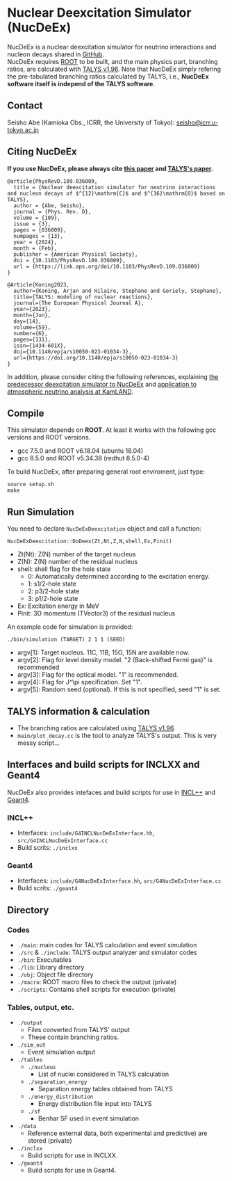 # Nuclear Deexcitation Simulator (NucDeEx)
NucDeEx is a nuclear deexcitation simulator for neutrino interactions and nucleon decays shared in [GitHub](https://github.com/SeishoAbe/NucDeEx).  
NucDeEx requires  [ROOT](https://root.cern/) to be built, and the main physics part, branching ratios, are calculated with [TALYS v1.96](https://tendl.web.psi.ch/tendl_2019/talys.html).
Note that NucDeEx simply refering the pre-tabulated branching ratios calculated by TALYS, i.e., **NucDeEx software itself is independ of the TALYS software**.

## Contact 
Seisho Abe (Kamioka Obs., ICRR, the University of Tokyo): seisho@icrr.u-tokyo.ac.jp

## Citing NucDeEx
**If you use NucDeEx, please always cite [this paper](https://link.aps.org/doi/10.1103/PhysRevD.109.036009) and [TALYS's paper](https://doi.org/10.1140/epja/s10050-023-01034-3).**
```
@article{PhysRevD.109.036009,
  title = {Nuclear deexcitation simulator for neutrino interactions and nucleon decays of $^{12}\mathrm{C}$ and $^{16}\mathrm{O}$ based on TALYS},
  author = {Abe, Seisho},
  journal = {Phys. Rev. D},
  volume = {109},
  issue = {3},
  pages = {036009},
  numpages = {13},
  year = {2024},
  month = {Feb},
  publisher = {American Physical Society},
  doi = {10.1103/PhysRevD.109.036009},
  url = {https://link.aps.org/doi/10.1103/PhysRevD.109.036009}
}
```
```
@Article{Koning2023,
  author={Koning, Arjan and Hilaire, Stephane and Goriely, Stephane},
  title={TALYS: modeling of nuclear reactions},
  journal={The European Physical Journal A},
  year={2023},
  month={Jun},
  day={14},
  volume={59},
  number={6},
  pages={131},
  issn={1434-601X},
  doi={10.1140/epja/s10050-023-01034-3},
  url={https://doi.org/10.1140/epja/s10050-023-01034-3}
}
```
In addition, please consider citing the following references, explaining [the predecessor deexcitation simulator to NucDeEx](https://dx.doi.org/10.1088/1742-6596/2156/1/012189) 
and [application to atmospheric neutrino analysis at KamLAND](https://link.aps.org/doi/10.1103/PhysRevD.107.072006).

## Compile

This simulator depends on **ROOT**.
At least it works with the following gcc versions and ROOT versions.
- gcc 7.5.0 and ROOT v6.18.04 (ubuntu 18.04)
- gcc 8.5.0 and ROOT v5.34.38 (redhut 8.5.0-4)

To build NucDeEx, after preparing general root enviroment, just type:
```
source setup.sh
make
```

## Run Simulation
You need to declare `NucDeExDeexcitation` object and call a function:
```
NucDeExDeexcitation::DoDeex(Zt,Nt,Z,N,shell,Ex,Pinit)
```
- Zt(Nt): Z(N) number of the target nucleus
- Z(N): Z(N) number of the residual nucleus
- shell: shell flag for the hole state
  - 0: Automatically determined according to the excitation energy.
  - 1: s1/2-hole state
  - 2: p3/2-hole state
  - 3: p1/2-hole state
- Ex: Excitation energy in MeV 
- Pinit: 3D momentum (TVector3) of the residual nucleus

An example code for simulation is provided:
```
./bin/simulation (TARGET) 2 1 1 (SEED)
```
- argv[1]: Target nucleus. 11C, 11B, 15O, 15N are available now.
- argv[2]: Flag for level density model. "2 (Back-shifted Fermi gas)" is recommended
- argv[3]: Flag for the optical model. "1" is recommended.
- argv[4]: Flag for J^\pi specification. Set "1".
- argv[5]: Random seed (optional). If this is not specified, seed "1" is set. <be>

## TALYS information & calculation
- The branching ratios are calculated using [TALYS v1.96](https://tendl.web.psi.ch/tendl_2019/talys.html).
- `main/plot_decay.cc` is the tool to analyze TALYS's output. This is very messy script...

## Interfaces and build scripts for INCLXX and Geant4
NucDeEx also provides intefaces and build scripts for use in [INCL++](https://irfu.cea.fr/dphn/Spallation/incl.html) and [Geant4](https://geant4.web.cern.ch/).
### INCL++
- Interfaces: `include/G4INCLNucDeExInterface.hh`, `src/G4INCLNucDeExInterface.cc`
- Build scrits: `./inclxx`
### Geant4
- Interfaces: `include/G4NucDeExInterface.hh`, `src/G4NucDeExInterface.cc`
- Build scrits: `./geant4`

## Directory

### Codes
- `./main`: main codes for TALYS calculation and event simulation
- `./src` & `./include`: TALYS output analyzer and simulator codes
- `./bin`: Executables
- `./lib`: Library directory
- `./obj`: Object file directory
- `./macro`: ROOT macro files to check the output (private)
- `./scripts`: Contains shell scripts for execution (private)

### Tables, output, etc.
- `./output`
	- Files converted from TALYS' output
	- These contain branching ratios.
- `./sim_out`
	- Event simulation output 
- `./tables`
  - `./nucleus`
    - List of nuclei considered in TALYS calculation
  - `./separation_energy`
	- Separation energy tables obtained from TALYS
  - `./energy_distribution`
	- Energy distribution file input into TALYS
  - `./sf`
	- Benhar SF used in event simulation
- `./data`
  - Reference external data, both experimental and predictive) are stored (private)
- `./inclxx`
  - Build scripts for use in INCLXX.
- `./geant4`
  - Build scripts for use in Geant4.
